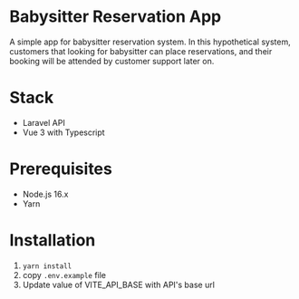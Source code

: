# Babysitter Reservation App
A simple app for babysitter reservation system. In this hypothetical system, customers that looking for babysitter can place reservations, and their booking will be attended by customer support later on.

# Stack
- Laravel API
- Vue 3 with Typescript

# Prerequisites
- Node.js 16.x
- Yarn

# Installation
1. `yarn install`
2. copy `.env.example` file
3. Update value of VITE_API_BASE with API's base url